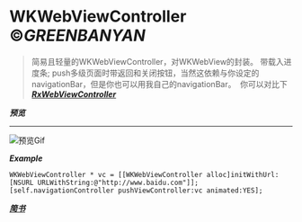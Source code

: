 # __WKWebViewController__ &copy;*GREENBANYAN*

>  简易且轻量的WKWebViewController，对WKWebView的封装。
>  带载入进度条;
>  push多级页面时带返回和关闭按钮，当然这依赖与你设定的navigationBar，但是你也可以用我自己的navigationBar。
>  你可以对比下[*__RxWebViewController__*](https://github.com/Roxasora/RxWebViewController) 

*__预览__* 
____
![预览Gif](https://github.com/GREENBANYAN/WKWebViewController/blob/master/2017-03-16%2010_01_13.gif )

*__Example__*
```
WKWebViewController * vc = [[WKWebViewController alloc]initWithUrl:[NSURL URLWithString:@"http://www.baidu.com"]];
[self.navigationController pushViewController:vc animated:YES];
```
 
[*__简书__*](http://www.jianshu.com/p/8b41e1c9c048)


